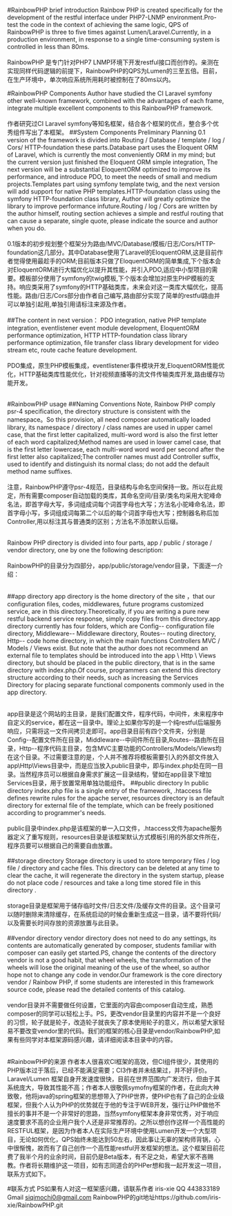 #RainbowPHP brief introduction
Rainbow PHP is created specifically for the development of the restful interface under PHP7-LNMP environment.Pro-test the code in the context of achieving the same logic, QPS of RainbowPHP is three to five times against Lumen/Laravel.Currently, in a production environment, in response to a single time-consuming system is controlled in less than 80ms.<br/><br/>
RainbowPHP 是专门针对PHP7 LNMP环境下开发restful接口而创作的。亲测在实现同样代码逻辑的前提下，RainbowPHP的QPS为Lumen的三至五倍。目前，在生产环境中，单次响应系统所用耗时被控制在了80ms以内。

#RainbowPHP Components
Author have studied the CI Laravel symfony other well-known framework, combined with the advantages of each frame, integrate multiple excellent components to this RainbowPHP framework.<br/><br/>
作者研究过CI Laravel symfony等知名框架，结合各个框架的优点，整合多个优秀组件写出了本框架。
##System Components
Preliminary Planning 0.1 version of the framework is divided into Routing / Database / template / log / Cors/ HTTP-foundation  these parts.Database part uses the Eloquent ORM of Laravel, which is currently the most conveniently ORM in my mind;  but the current version just finished the Eloquent ORM simple integration, The next version will be a substantial EloquentORM optimized to improve its performance, and introduce PDO, to meet the needs of small and medium projects.Templates part using symfony template twig, and the next version will add support for native PHP templates.HTTP-foundation class using the symfony HTTP-foundation class library, Author will greatly optimize the library to improve performance infuture.Routing / log / Cors are written  by the author himself, routing section achieves a simple and restful routing that can cause a separate, single quote, please indicate the source and author when you do.<br/><br/>
0.1版本的初步规划整个框架分为路由/MVC/Database/模板/日志/Cors/HTTP-foundation这几部分。其中Database使用了Laravel的EloquentORM,这是目前作者觉得使用最趁手的ORM;目前版本只做了EloquentORM的简单集成,下个版本会对EloquentORM进行大幅优化以提升其性能，并引入PDO,适应中小型项目的需要。模板部分使用了symfony的twig模板,下个版本会增加对原生PHP模板的支持。响应类采用了symfony的HTTP基础类库，未来会对这一类库大幅优化，提高性能。路由/日志/Cors部分由作者自己编写,路由部分实现了简单的restful路由并可以单独引起用,单独引用请标注来源及作者。<br/><br/>
##The content in next version：
PDO integration, native PHP template integration, eventlistener event module development, EloquentORM performance optimization, HTTP HTTP-foundation class library performance optimization, file transfer class library development for video stream etc, route cache feature development.<br/><br/>
PDO集成，原生PHP模板集成，eventlistener事件模块开发,EloquentORM性能优化，HTTP基础类库性能优化，针对视频直播等的流文件传输类库开发,路由缓存功能开发。<br/><br/>

#RainbowPHP usage
##Naming Conventions
Note, Rainbow PHP comply psr-4 specification, the directory structure is consistent with the namespace。So this provision, all need composer automatically loaded library, its namespace / directory / class names are used in upper camel case, that the first letter capitalized, multi-word word is also the first letter of each word capitalized;Method names are used in lower camel case, that is the first letter lowercase, each multi-word word word per second after the first letter also capitalized;The controller names must add Controller suffix, used to identify and distinguish its normal class; do not add the default method name suffixes.<br/><br/>
注意，RainbowPHP遵守psr-4规范，目录结构与命名空间保持一致。所以在此规定，所有需要composer自动加载的类库，其命名空间/目录/类名均采用大驼峰命名法，即首字母大写，多词组成词每个词首字母也大写；方法名小驼峰命名法，即首字母小写，多词组成词每第二个以后的每个词首字母也大写；控制器名称后加Controller,用以标注其与普通类的区别；方法名不添加默认后缀。<br/><br/>

Rainbow PHP directory is divided into four parts, app / public / storage / vendor directory, one by one the following description:<br/><br/>
RainbowPHP的目录分为四部分，app/public/storage/vendor目录，下面逐一介绍：<br/><br/>

##app directory
app directory is the home directory of the site ，that our configuration files, codes, middlewares, future programs customized service, are in this directory.Theoretically, if you are writing a pure new restful backend service response, simply copy files from this directory.app directory currently has four folders, which are Config-- configuration file directory, Middleware-- Middleware directory, Routes-- routing directory, Http-- code home directory, in which the main functions Controllers MVC / Models / Views exist. But note that the author does not recommend an external file to templates should be introduced into the app \ Http \ Views directory, but should be placed in the public directory, that is in the same directory with index.php.Of course, programmers can extend this directory structure according to their needs, such as increasing the Services Directory for placing separate functional components commonly used in the app directory.<br/><br/>


app目录是这个网站的主目录，是我们配置文件，程序代码，中间件，未来程序中自定义的service，都在这一目录中。理论上如果你写的是一个纯restful后端服务响应，只需将这一文件间拷贝走即可。app目录目前有四个文件夹，分别是Config--配置文件所在目录，Middleware--中间件所在目录,Routes--路由所在目录，Http--程序代码主目录，包含MVC主要功能的Controllers/Models/Views均在这个目录。不过需要注意的是，个人并不推荐将模板需要引入的外部文件放入app\Http\Views目录中，而是应当放入public目录中，即与index.php处在同一目录。当然程序员可以根据自身需求扩展这一目录结构，譬如在app目录下增加Services目录，用于放置常用单独功能组件。
##public directory
In public directory index.php file is a single entry of the framework, .htaccess file defines rewrite rules for the apache server, resources directory is an default directory for external file of the template, which can be freely positioned according to programmer's needs.<br/><br/>
public目录中index.php是该框架的单一入口文件，.htaccess文件为apache服务器定义了重写规则，resources目录是该框架默认方式模板引用的外部文件所在，程序员要可以根据自己的需要自由放置。<br/><br/>
##storage directory
Storage directory is used to store temporary files / log file / directory and cache files. This directory can be deleted at any time to clear the cache, it will regenerate the directory in the system startup, please do not place code / resources and take a long time stored file in this directory .<br/><br/>
storage目录是框架用于储存临时文件/日志文件/及缓存文件的目录。这个目录可以随时删除来清除缓存，在系统启动的时候会重新生成这一目录，请不要将代码/以及需要长时间存放的资源放置与此目录。<br/><br/>
##vendor directory
vendor directory does not need to do any settings, its contents are automatically generated by composer, students familiar with composer can easily get started.PS, change the contents of the directory vendor is not a good habit, that wheel wheels, the transformation of the wheels will lose the original meaning of the use of the wheel, so  author hope not to change any code in vendor.Our framework is the core directory vendor / Rainbow PHP, if some students are interested in this framework source code, please read the detailed contents of this catalog.<br/><br/>
vendor目录并不需要做任何设置，它里面的内容由composer自动生成，熟悉composer的同学可以轻松上手。PS，更改vendor目录里的内容并不是一个良好的习惯，轮子就是轮子，改造轮子就丧失了原本使用轮子的意义，所以希望大家轻易不要改变vendor里的代码。我们的框架的核心目录是vendor/RainbowPHP,如果有些同学对本框架源码感兴趣，请详细阅读本目录中的内容。<br/><br/>

#RainbowPHP的来源
作者本人很喜欢CI框架的高效，但CI组件很少，其使用的PHP版本过于落后，已经不能满足需要；CI3作者并未结果过，并不好评价。Laravel/Lumen
框架自身开发速度很快，目前在世界范围内广发流行，但由于其系统庞大，导致其性能不高；作者本人很敬佩symofny框架的作者，在此向大神致敬，他将java的spring框架的思想带入了PHP世界，使PHP也有了自己的企业级框架，但我个人认为PHP的优势就在于他的专注于WEB开发，强行让PHP做他不擅长的事并不是一个非常好的思路，当然symfony框架本身非常优秀，对于响应速度要求不高的企业用户我个人还是非常推荐的。之所以想创作这样一个高性能的RESTFUL框架，是因为作者本人在实际生产环境中使用Lumen开发一个大型项目，无论如何优化，QPS始终未能达到50左右，因此事让无辜的架构师背锅，心中很惭愧，故而有了自己创作一个高性能restful开发框架的想法。这个框架目前花费了我半个月的业余时间，目前仍是Beta版本，有不足之处，希望大家不吝赐教。作者将长期维护这一项目，如有志同道合的PHPer想和我一起开发这一项目，联系方式如下。

#联系方式
PS如果有人对这一框架感兴趣，请联系作者 iris-xie  QQ 443833189 Gmail siqimochi0@gmail.com     RainbowPHP的git地址https://github.com/iris-xie/RainbowPHP.git
